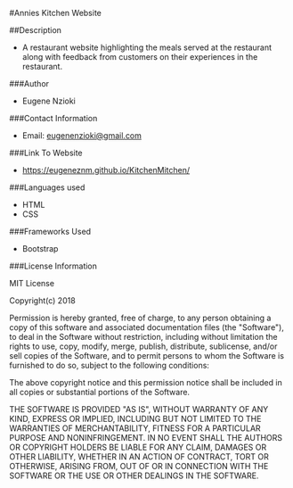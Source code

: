 #Annies Kitchen Website

##Description
 * A restaurant website highlighting the meals served at the restaurant along with feedback
   from customers on their experiences in the restaurant.

###Author
  * Eugene Nzioki

###Contact Information
 * Email: eugenenzioki@gmail.com

###Link To Website
 * https://eugeneznm.github.io/KitchenMitchen/

###Languages used
 * HTML
 * CSS

###Frameworks Used
 * Bootstrap

###License Information

MIT License

Copyright(c) 2018

Permission is hereby granted, free of charge, to any person obtaining a copy of this software and associated documentation files (the "Software"), to deal in the Software without restriction, including without limitation the rights to use, copy, modify, merge, publish, distribute, sublicense, and/or sell copies of the Software, and to permit persons to whom the Software is furnished to do so, subject to the following conditions:

The above copyright notice and this permission notice shall be included in all copies or substantial portions of the Software.

THE SOFTWARE IS PROVIDED "AS IS", WITHOUT WARRANTY OF ANY KIND, EXPRESS OR IMPLIED, INCLUDING BUT NOT LIMITED TO THE WARRANTIES OF MERCHANTABILITY, FITNESS FOR A PARTICULAR PURPOSE AND NONINFRINGEMENT. IN NO EVENT SHALL THE AUTHORS OR COPYRIGHT HOLDERS BE LIABLE FOR ANY CLAIM, DAMAGES OR OTHER LIABILITY, WHETHER IN AN ACTION OF CONTRACT, TORT OR OTHERWISE, ARISING FROM, OUT OF OR IN CONNECTION WITH THE SOFTWARE OR THE USE OR OTHER DEALINGS IN THE SOFTWARE.
